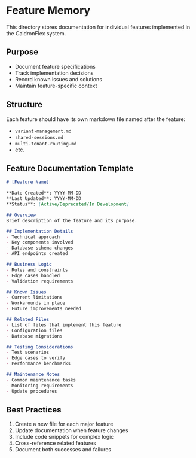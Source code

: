 # Feature Memory

This directory stores documentation for individual features implemented in the CaldronFlex system.

## Purpose
- Document feature specifications
- Track implementation decisions
- Record known issues and solutions
- Maintain feature-specific context

## Structure
Each feature should have its own markdown file named after the feature:
- `variant-management.md`
- `shared-sessions.md`
- `multi-tenant-routing.md`
- etc.

## Feature Documentation Template

```markdown
# [Feature Name]

**Date Created**: YYYY-MM-DD
**Last Updated**: YYYY-MM-DD
**Status**: [Active/Deprecated/In Development]

## Overview
Brief description of the feature and its purpose.

## Implementation Details
- Technical approach
- Key components involved
- Database schema changes
- API endpoints created

## Business Logic
- Rules and constraints
- Edge cases handled
- Validation requirements

## Known Issues
- Current limitations
- Workarounds in place
- Future improvements needed

## Related Files
- List of files that implement this feature
- Configuration files
- Database migrations

## Testing Considerations
- Test scenarios
- Edge cases to verify
- Performance benchmarks

## Maintenance Notes
- Common maintenance tasks
- Monitoring requirements
- Update procedures
```

## Best Practices
1. Create a new file for each major feature
2. Update documentation when feature changes
3. Include code snippets for complex logic
4. Cross-reference related features
5. Document both successes and failures